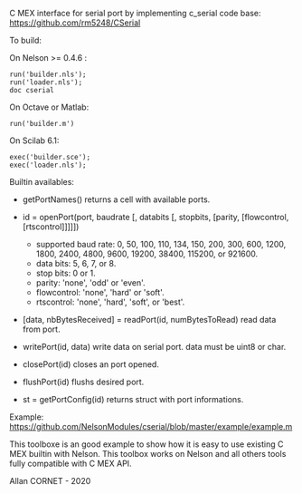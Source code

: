 C MEX interface for serial port by implementing c_serial code base: 
https://github.com/rm5248/CSerial

To build:

On Nelson >= 0.4.6 :

```
run('builder.nls');
run('loader.nls');
doc cserial
```

On Octave or Matlab:

```
run('builder.m')
```

On Scilab 6.1:

```
exec('builder.sce');
exec('loader.nls');
```

Builtin availables:

* getPortNames() returns a cell with available ports.
* id = openPort(port, baudrate [, databits [, stopbits, [parity, [flowcontrol, [rtscontrol]]]]])
    - supported baud rate: 0, 50, 100, 110, 134, 150, 200, 300, 600, 1200, 1800, 2400, 4800, 9600, 19200, 38400, 115200, or 921600.
    - data bits: 5, 6, 7, or 8.
    - stop bits: 0 or 1.
    - parity: 'none', 'odd' or 'even'.
    - flowcontrol: 'none', 'hard' or 'soft'.
    - rtscontrol: 'none', 'hard', 'soft', or 'best'.

* [data, nbBytesReceived] = readPort(id, numBytesToRead) read data from port.
* writePort(id, data) write data on serial port. data must be uint8 or char.
* closePort(id) closes an port opened.
* flushPort(id) flushs desired port.
* st = getPortConfig(id) returns struct with port informations.


Example: https://github.com/NelsonModules/cserial/blob/master/example/example.m

This toolboxe is an good example to show how it is easy to use existing C MEX builtin with Nelson.
This toolbox works on Nelson and all others tools fully compatible with C MEX API.

Allan CORNET - 2020 
